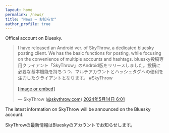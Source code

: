 ```yaml
---
layout: home
permalink: /news/
title: "News – お知らせ"
author_profile: true
---
```


Offical account on Bluesky.

<blockquote class="bluesky-embed" data-bluesky-uri="at://did:plc:5nor25cnkgdkhfgkgmgz4tn5/app.bsky.feed.post/3ksfkrrziz62l" data-bluesky-cid="bafyreiev5o7lddp4uces2y52c4pxmyxaluilhlifvovgd24tgurzqvmnjy"><p lang="ja">I have released an Android ver. of SkyThrow, a dedicated bluesky posting client. We has the basic functions for posting, while focusing on the convenience of multiple accounts and hashtags.
bluesky投稿専用クライアント「SkyThrow」のAndroid版をリリースしました。投稿に必要な基本機能を持ちつつ、マルチアカウントとハッシュタグへの便利を注力したクライアントとなります。
#SkyThrow <br><br><a href="https://bsky.app/profile/did:plc:5nor25cnkgdkhfgkgmgz4tn5/post/3ksfkrrziz62l?ref_src=embed">[image or embed]</a></p>&mdash; SkyThrow (<a href="https://bsky.app/profile/did:plc:5nor25cnkgdkhfgkgmgz4tn5?ref_src=embed">@skythrow.com</a>) <a href="https://bsky.app/profile/did:plc:5nor25cnkgdkhfgkgmgz4tn5/post/3ksfkrrziz62l?ref_src=embed">2024年5月14日 6:01</a></blockquote><script async src="https://embed.bsky.app/static/embed.js" charset="utf-8"></script>

The latest information on SkyThrow will be announced on the Bluesky account.

SkyThrowの最新情報はBlueskyのアカウントでお知らせします。
